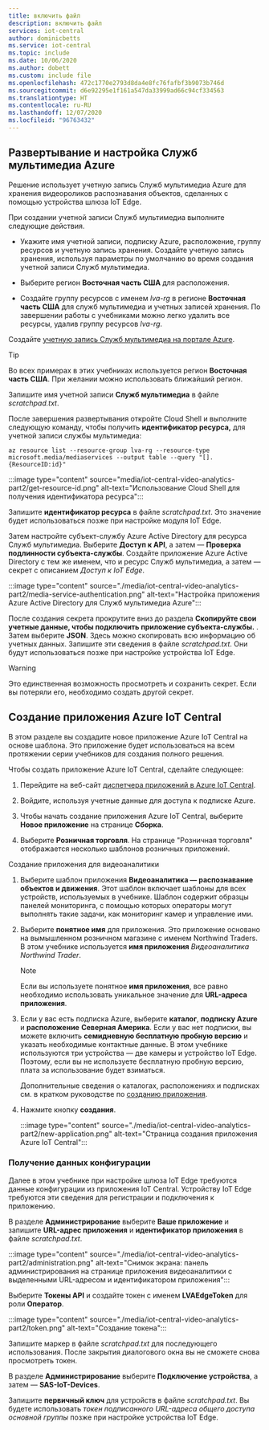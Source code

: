 ```yaml
---
title: включить файл
description: включить файл
services: iot-central
author: dominicbetts
ms.service: iot-central
ms.topic: include
ms.date: 10/06/2020
ms.author: dobett
ms.custom: include file
ms.openlocfilehash: 472c1770e2793d8da4e8fc76fafbf3b9073b746d
ms.sourcegitcommit: d6e92295e1f161a547da33999ad66c94cf334563
ms.translationtype: HT
ms.contentlocale: ru-RU
ms.lasthandoff: 12/07/2020
ms.locfileid: "96763432"
---
```

## <a name="deploy-and-configure-azure-media-services"></a>Развертывание и настройка Служб мультимедиа Azure

Решение использует учетную запись Служб мультимедиа Azure для хранения видеороликов распознавания объектов, сделанных с помощью устройства шлюза IoT Edge.

При создании учетной записи Служб мультимедиа выполните следующие действия.

- Укажите имя учетной записи, подписку Azure, расположение, группу ресурсов и учетную запись хранения. Создайте учетную запись хранения, используя параметры по умолчанию во время создания учетной записи Служб мультимедиа.

- Выберите регион **Восточная часть США** для расположения.

- Создайте группу ресурсов с именем *lva-rg* в регионе **Восточная часть США** для служб мультимедиа и учетных записей хранения. По завершении работы с учебниками можно легко удалить все ресурсы, удалив группу ресурсов *lva-rg*.

Создайте [учетную запись Служб мультимедиа на портале Azure](https://portal.azure.com/?r=1#create/Microsoft.MediaService).

> [!TIP]
> Во всех примерах в этих учебниках используется регион **Восточная часть США**. При желании можно использовать ближайший регион.

Запишите имя учетной записи **Служб мультимедиа** в файле *scratchpad.txt*.

После завершения развертывания откройте Cloud Shell и выполните следующую команду, чтобы получить **идентификатор ресурса,** для учетной записи службы мультимедиа:

```azurecli
az resource list --resource-group lva-rg --resource-type microsoft.media/mediaservices --output table --query "[].{ResourceID:id}"
```

:::image type="content" source="media/iot-central-video-analytics-part2/get-resource-id.png" alt-text="Использование Cloud Shell для получения идентификатора ресурса":::

Запишите **идентификатор ресурса** в файле *scratchpad.txt*. Это значение будет использоваться позже при настройке модуля IoT Edge.

Затем настройте субъект-службу Azure Active Directory для ресурса Служб мультимедиа. Выберите **Доступ к API**, а затем — **Проверка подлинности субъекта-службы**. Создайте приложение Azure Active Directory с тем же именем, что и ресурс Служб мультимедиа, а затем — секрет с описанием *Доступ к IoT Edge*.

:::image type="content" source="./media/iot-central-video-analytics-part2/media-service-authentication.png" alt-text="Настройка приложения Azure Active Directory для Служб мультимедиа Azure":::

После создания секрета прокрутите вниз до раздела **Скопируйте свои учетные данные, чтобы подключить приложение субъекта-службы.** . Затем выберите **JSON**. Здесь можно скопировать всю информацию об учетных данных. Запишите эти сведения в файле *scratchpad.txt*. Они будут использоваться позже при настройке устройства IoT Edge.

> [!WARNING]
> Это единственная возможность просмотреть и сохранить секрет. Если вы потеряли его, необходимо создать другой секрет.

## <a name="create-the-azure-iot-central-application"></a>Создание приложения Azure IoT Central

В этом разделе вы создадите новое приложение Azure IoT Central на основе шаблона. Это приложение будет использоваться на всем протяжении серии учебников для создания полного решения.

Чтобы создать приложение Azure IoT Central, сделайте следующее:

1. Перейдите на веб-сайт [диспетчера приложений в Azure IoT Central](https://aka.ms/iotcentral).

1. Войдите, используя учетные данные для доступа к подписке Azure.

1. Чтобы начать создание приложения Azure IoT Central, выберите **Новое приложение** на странице **Сборка**.

1. Выберите **Розничная торговля**. На странице "Розничная торговля" отображается несколько шаблонов розничных приложений.

Создание приложения для видеоаналитики

1. Выберите шаблон приложения **Видеоаналитика — распознавание объектов и движения**. Этот шаблон включает шаблоны для всех устройств, используемых в учебнике. Шаблон содержит образцы панелей мониторинга, с помощью которых операторы могут выполнять такие задачи, как мониторинг камер и управление ими.

1. Выберите **понятное имя** для приложения. Это приложение основано на вымышленном розничном магазине с именем Northwind Traders. В этом учебнике используется **имя приложения** *Видеоаналитика Northwind Trader*.

    > [!NOTE]
    > Если вы используете понятное **имя приложения**, все равно необходимо использовать уникальное значение для **URL-адреса приложения**.

1. Если у вас есть подписка Azure, выберите **каталог**, **подписку Azure** и **расположение** **Северная Америка**. Если у вас нет подписки, вы можете включить **семидневную бесплатную пробную версию** и указать необходимые контактные данные. В этом учебнике используются три устройства — две камеры и устройство IoT Edge. Поэтому, если вы не используете бесплатную пробную версию, плата за использование будет взиматься.

    Дополнительные сведения о каталогах, расположениях и подписках см. в кратком руководстве по [созданию приложения](../articles/iot-central/core/quick-deploy-iot-central.md).

1. Нажмите кнопку **создания**.

    :::image type="content" source="./media/iot-central-video-analytics-part2/new-application.png" alt-text="Страница создания приложения Azure IoT Central":::

### <a name="retrieve-the-configuration-data"></a>Получение данных конфигурации

Далее в этом учебнике при настройке шлюза IoT Edge требуются данные конфигурации из приложения IoT Central. Устройству IoT Edge требуются эти сведения для регистрации и подключения к приложению.

В разделе **Администрирование** выберите **Ваше приложение** и запишите **URL-адрес приложения** и **идентификатор приложения** в файле *scratchpad.txt*.

:::image type="content" source="./media/iot-central-video-analytics-part2/administration.png" alt-text="Снимок экрана: панель администрирования на странице приложения видеоаналитики с выделенными URL-адресом и идентификатором приложения":::

Выберите **Токены API** и создайте токен с именем **LVAEdgeToken** для роли **Оператор**.

:::image type="content" source="./media/iot-central-video-analytics-part2/token.png" alt-text="Создание токена":::

Запишите маркер в файле *scratchpad.txt* для последующего использования. После закрытия диалогового окна вы не сможете снова просмотреть токен.

В разделе **Администрирование** выберите **Подключение устройства**, а затем — **SAS-IoT-Devices**.

Запишите **первичный ключ** для устройств в файле *scratchpad.txt*. Вы будете использовать *токен подписанного URL-адреса общего доступа основной группы* позже при настройке устройства IoT Edge.
